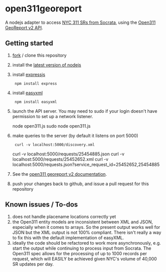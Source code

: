 open311georeport
================
A nodejs adapter to access [NYC 311 SRs from Socrata](http://data.cityofnewyork.us/d/erm2-nwe9), using the [Open311 GeoReport v2 API](http://wiki.open311.org/GeoReport_v2).

Getting started
-------------------------
1. [fork](https://github.com/technickle/open311georeport/fork) / clone this repository
2. install the [latest version of nodejs](http://nodejs.org/)
3. install [expressjs](http://expressjs.com/)

        npm install express

4. install [easyxml](https://github.com/QuickenLoans/node-easyxml)

        npm install easyxml

5. launch the API server. You may need to sudo if your login doesn't have permission to set up a network listener.

    node open311.js
    sudo node open311.js

6. make queries to the server (by default it listens on port 5000)

        curl -v localhost:5000/discovery.xml
    curl -v localhost:5000/requests/25454885.json
    curl -v localhost:5000/requests/25452652.xml
    curl -v localhost:5000/requests.json?service_request_id=25452652,25454885

7. See the [open311 georeport v2 documentation](http://wiki.open311.org/GeoReport_v2#GET_Service_Requests).
8. push your changes back to github, and issue a pull request for this repository

Known issues / To-dos
-------------------------
1. does not handle placename locations correctly yet
2. the Open311 entity models are inconsistent between XML and JSON, especially when it comes to arrays. So the present output works well for JSON but the XML output is not 100% compliant. There isn't really a way to fix this with the default implementation of easyXML.
3. ideally the code should be refactored to work more asynchronously, e.g. start the output while continuing to process input from Socrata. The Open311 spec allows for the processing of up to 1000 records per request, which will EASILY be achieved given NYC's volume of 40,000 SR updates per day.